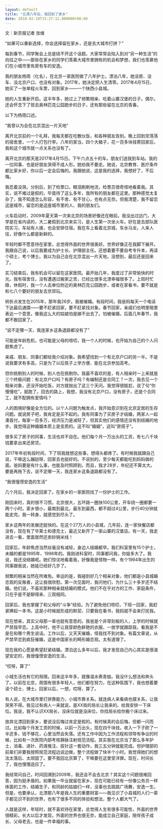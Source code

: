 ```yaml
---
layout: default
title: "北漂八年后，我回到了家乡"
date: 2018-02-18T15:27:12.000000+08:00
---
```


文｜新京报记者 张维

“如果可以重新选择，你会选择留在家乡，还是去大城市打拼？”

每到春节，同学聚会上总是绕不开这个话题。大家常常会陷入到对“另一种生活”的向往之中——那些在家乡的同学们羡慕大城市里拥有的机会和梦想，我们也羡慕他们在小城市里有房有车的安逸。

我的朋友杨雨（化名），在北京一家医院做了八年护士。漂泊八年，她没房、没车、没北京户口、也没有对象。2017年，她决定把人生清零。2017年4月15日，她买了一张单程火车票，回到家乡——一个陕西小县城。

她的人生重新开启。这半年多，她过上了频繁相亲、吃着山寨汉堡的日子。偶尔，还会怀念下了班去奥林匹克公园跑步的日子，还有那些留在北京的青春。

以下为杨雨口述。

“我曾以为会在北京混出一片天地”

离开北京前的一个礼拜，我每天都在吃散伙饭，和各种朋友告别。晚上回到空荡荡的宿舍里，一个人打包行李。八年的家当，四个大箱子，花一百多块钱寄回家后，我和这个城市就一点关系也没有了。

离开北京的那天是2017年4月15日。下午六点五十的车。朋友们送我到车站。我的一位同事、也是好朋友哭得不成人形。她劝我不要走。她说，北京教育、医疗条件都比家乡好，你以后一定会后悔的。我跟她说，这是我的选择，我想好了，不后悔。

我忍着没哭。分别后，到了检票口，眼泪刷刷地流，检票员很奇怪地看着我。其实，说不难过是假的，毕竟待了这么多年，我所有的朋友都在这里。那种感觉太复杂了，我不知道怎么形容，有不舍、有不甘心，也有点无奈。但我清楚，我不留恋这座城市，留恋的是这座城市里的人、我的朋友们。

火车启动时，2009年夏天第一次来北京的场景好像还在眼前。我没出过远门，大学是在省内读的，大二暑假到北京来实习，是人生第一次坐火车。好在是去部队医院实习，车站有人接，也会安排住宿。我在车上看着北京城，车水马龙，人来人往，好像什么都是新鲜的。

年轻时都不愿意待在家里，总觉得外面的世界很美好。世界好像正在我脚下展开。我跟自己说，以后我要成为护士长、护理部主任。还想着要不要自考专升本，再读个硕士，考个博士。我以为自己会在北京混出一片天地，没想到，最后还是回来了。

实习结束后，我有机会可以留在这家医院。最开始几年，我度过了非常愉快的时光。我有宿舍住，没有遭遇过搬家之苦，已经比很多北漂幸福很多了。上班时忙碌，休假时，我一个人去单位附近的奥林匹克公园跑步，或者在家看书，要不就是和七八个要好的朋友去京郊玩。

转折点发生在2015年，那年我26岁。我被催婚。有段时间，我爸妈每天一个电话下达最后通牒——要不赶紧回家，要不赶紧找对象。春节回家，亲戚们也明里暗里表达一个意思，像我这么大的姑娘怕是嫁不出去了。怕被催婚，后面几年春节，我都不敢回家了。

“说不定哪一天，我连家乡这条退路都没有了”

可能是年龄危机，也可能是父母的唠叨，我一个人的时候，也开始为自己的个人问题焦虑了。

亲戚、朋友、同事们都给我介绍对象。我希望找到一个有北京户口的另一半。不是说我要求有多高，只是为了以后孩子上学方便、能在北京参加高考。

但你挑剔别人的时候，别人也在挑剔你。我最不喜欢的是，有人相亲时一上来就是三个终极问题：有北京户口吗？有房子吗？有编制还是合同工？一次，我去见一个相亲对象，还没开始吃饭，对方就抛出了这三个天问。我觉得很尴尬，说了句“你慢慢吃”，就跑了。回去的路上，我想，我没有北京户口，没有房子，还是个合同工，就不配拥有爱情吗？

人的困境好像是全方位的。以个人问题为触发点，我开始意识到在北京定居的生存问题。就说房子吧，我肯定是买不起的。我有同事为了买房子才结婚，两家人一起凑首付，每家一百多万，经济压力是减轻了，但其实他们的感情还没有到结婚的地步。我觉得这种婚姻本质上是变质的。这不叫“婚姻”，这叫“房搭子”。

很多买了房子的同事，生活也并不自在。他们每个月一万出头的工资，有七八千块钱要拿出来还房贷。

2017年年初有段时间，下了班我就想这些事，想得头都疼了。有时候我就跟自己说，干嘛这么蹦跶呀，回家去也挺好的。不说别的，至少每天都能吃到妈妈做的面。爸妈要是有什么事，也能及时照顾到。而且，我才28岁，年纪还不算太大。要是再拖下去，说不定哪一天，我连家乡这条退路都没有了。

“我很憧憬安逸的生活”

几个月后，我决定回家了。在家乡的一家医院找了一份护士的工作。

刚回来时，真的很不习惯。北京很大，五环路一圈快100公里，开车绕一圈都要一两个小时。家乡很小，最南到最北，最东到最西，都不超过4公里，步行40分钟就能走完。我一转身，就感觉到尽头了。

家乡这两年的发展还挺快的。在这个27万人的小县城，几年前，连一家快餐店都没有，现在有了华莱士和德克士，最近又新开了一家山寨的汉堡店。有一天，我走进去一看，里面居然还卖砂锅米线！

回家后，年龄焦虑当然丝毫没有减轻，身边人结婚都早。我们科室里有15个护士，未婚的都是1995年、1996年的。我刚进科室时，同事都问我，你娃多大了。我说，我还没结婚呢。她们惊诧地看着我，好像我是怪物一样。有个1994年出生的同事跟我说，她娃已经好几岁了。

频繁的相亲当然在所难免。幸运的是，我碰到好几个相亲对象，他们都是小县城婚恋观的反叛者，这让我很欣慰。第一次见面时，我问他们，为什么三十多岁还不结婚。他们说，不喜欢那种相亲就结婚的模式。他们不在乎对方的工作、家庭条件，只在乎是不是聊得来、三观相同。

回家后，我也掌握了和父母的“斗争”经验。为了避免他们唠叨，下班一回家，我赶紧捧起一本书。这是小时候就形成的默契，只要我在看书，我妈就不会来打扰我。

现在想来，其实父母那一辈也挺有意思的。我爸是个非常刻板的人，上学的时候就严禁我早恋。上高中时，他不让我穿颜色鲜艳的衣服，一放学就跟踪我，看我是不是在和哪个男生说话。工作以后，又天天催婚，怪我找不到对象。有篇文章说，从严禁早恋到疯狂催婚，这是中国家长的畸形婚恋观。太有道理了。

现在我的心愿是希望赶紧结婚。漂泊这么多年以后，我才发现自己内心其实是很渴望安定的，我很憧憬安逸的生活。

“哎呀，算了”

小城生活也有它的局限。回来这半年多，就像温水煮青蛙。我没什么想法和奔头了。以前在北京，周围有很多年轻人，他们都在努力，在这种氛围下，我也想着要读个硕士、博士。回家以后，一想，哎呀，算了。

有人说，在大城市里打拼靠能力，小城市靠关系。就连病人来看病也摆关系，让我哭笑不得。我见过有病人一来就说，是XX局的局长让我来的，给我安排一下床位。我说，我不认识XX局长，没床位就是没床位，你找局长给你搬个床过来。

放弃北漂回到家乡，要说没后悔过肯定是假的。有时候真的会后悔，但都一闪而过。比如每个月发工资的时候，以前一万出头，现在四千块钱，收入一下子砍了一半还多，钱不够花，心里当然会失落。还有工作中因为工作流程和领导有争议的时候，比如有一次医院内部考核静脉注射规范流程。其实我在北京当了那么多年护士，消毒、进针、药液推注、拔针这一套动作，我三五分钟就能完成。但护理部的前辈们非要我按照规范流程边说边做，整个流程做了快半个小时。我觉得她们的想法太落后、太顽固了。要不我回北京算了，干嘛要在这里受洋罪。现在，时间长了，我也慢慢适应了。

我经常问自己，时间回溯到2009年，我还会不会去北京？其实这个问题很难回答，因为挺矛盾的。如果我一毕业就留在家乡，现在可能已经有一份像公务员一样体面的工作，结婚生子，和同龄的姑娘们一样，没事也去跳跳广场舞，安逸一生。但是，也要承认，北漂那八年是我人生的重要财富——我见识了小县城的人们一辈子都见识不到的世界，也有了很多不同的体验和想法，整个人都大气了。

人就是这样，年轻时，就不喜欢待在家里，总觉得人生有很多可能性，外面的世界很精彩。长大以后才发现，外面的世界也很无奈，能成立自己家庭，陪伴孩子成长、父母老去，也是一件幸福的事。

